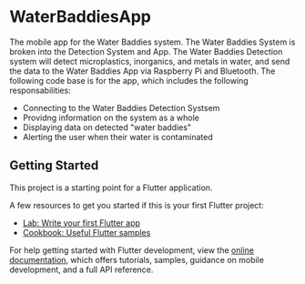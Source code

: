 # WaterBaddiesApp
The mobile app for the Water Baddies system. The Water Baddies System is broken into the Detection System and App. The Water Baddies Detection system will detect microplastics, inorganics, and metals in water, and send the data to the Water Baddies App via Raspberry Pi and Bluetooth. The following code base is for the app, which includes the following responsabilities:
- Connecting to the Water Baddies Detection Systsem
- Providng information on the system as a whole
- Displaying data on detected "water baddies"
- Alerting the user when their water is contaminated

## Getting Started

This project is a starting point for a Flutter application.

A few resources to get you started if this is your first Flutter project:

- [Lab: Write your first Flutter app](https://docs.flutter.dev/get-started/codelab)
- [Cookbook: Useful Flutter samples](https://docs.flutter.dev/cookbook)

For help getting started with Flutter development, view the
[online documentation](https://docs.flutter.dev/), which offers tutorials,
samples, guidance on mobile development, and a full API reference.